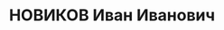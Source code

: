 ---
title: НОВИКОВ Иван Иванович
description: "Род. в 1899, Смоленская обл., русский, обр.: начальное, член ВКП(б).\
  \ Тр. \"Башнефть\", начальник за-водстроя \n  Арестован 11.09.1937. Обв. по ст.\
  \ 58-7, 58-8, 58-11. Приговор: ВМН. Расстрелян 25.12.1937. \n  Реабилитирован 27.07.1957"
---
